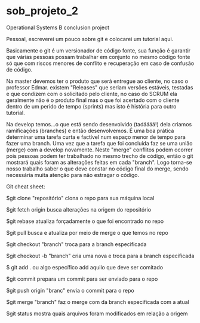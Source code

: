 # sob_projeto_2
Operational Systems B conclusion project

Pessoal, escreverei um pouco sobre git e colocarei um tutorial aqui.



Basicamente o git é um versionador de código fonte, sua função é garantir que várias
pessoas possam trabalhar em conjunto no mesmo código fonte só que com riscos menores de conflito
e recuperação em caso de confusão de código.

Na master devemos ter o produto que será entregue ao cliente, no caso o professor Edmar.
existem "Releases" que seriam versões estáveis, testadas e que condizem com o solicitado pelo
cliente, no caso do SCRUM ela geralmente não é o produto final mas o que foi acertado com o 
cliente dentro de um perido de tempo (sprints) mas isto é história para outro tutorial.

Na develop temos...o que está sendo desenvolvido (tadáááá!) dela criamos ramificações (branches)
e então desenvolvemos. É uma boa prática determinar uma tarefa curta e factível num espaço menor de tempo para fazer uma branch. Uma vez que a tarefa que foi concluída faz se uma união (merge) com a develop novamente. Neste "merge" conflitos podem ocorrer pois pessoas podem ter trabalhado no mesmo trecho de código, então o git mostrará quais foram as alterações feitas em cada "branch". Logo torna-se nosso trabalho saber o que deve constar no código final do merge, sendo necessária muita atenção para não estragar o código.

Git cheat sheet:

$git clone "repositório"
 clona o repo para sua máquina local

$git fetch origin
 busca alterações na origem do repositório

$git rebase
 atualiza forçadamente o que foi encontrado no repo

$git pull
 busca e atualiza por meio de merge o que temos no repo

$git checkout "branch"
 troca para a branch especificada

$git checkout -b "branch"
 cria uma nova e troca para a branch especificada

$ git add . ou algo específico
 add aquilo que deve ser comitado

$git commit
 prepara um commit para ser enviado para o repo

$git push origin "branc"
 envia o commit para o repo

$git merge "branch"
 faz o merge com da branch especificada com a atual

$git status
 mostra quais arquivos foram modificados em relação a origem
